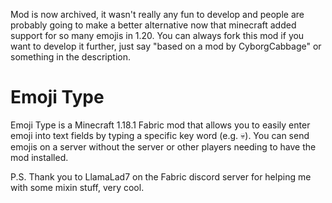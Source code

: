Mod is now archived, it wasn't really any fun to develop and people are probably going to make a better alternative now that minecraft added support for so many emojis in 1.20. You can always fork this mod if you want to develop it further, just say "based on a mod by CyborgCabbage" or something in the description.
# Emoji Type
Emoji Type is a Minecraft 1.18.1 Fabric mod that allows you to easily enter emoji into text fields by typing a specific key word (e.g. :skull:). You can send emojis on a server without the server or other players needing to have the mod installed.

P.S. Thank you to LlamaLad7 on the Fabric discord server for helping me with some mixin stuff, very cool.
